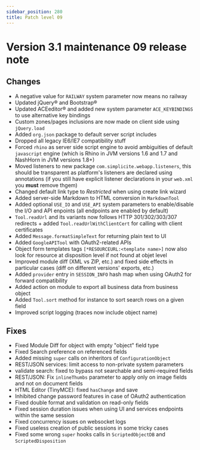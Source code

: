 ```yaml
---
sidebar_position: 280
title: Patch level 09
---
```


Version 3.1 maintenance 09 release note
=======================================

Changes
-------

- A negative value for `RAILWAY` system parameter now means no railway
- Updated jQuery&reg; and Bootstrap&reg;
- Updated ACEeditor&reg; and added new system parameter `ACE_KEYBINDINGS` to use alternative key bindings
- Custom zones/pages inclusions are now made on client side using `jQuery.load`
- Added `org.json` package to default server script includes
- Dropped all legacy IE6/IE7 compatibility stuff
- Forced `rhino` as server side script engine to avoid ambiguities of default `javascript` engine (which is Rhino in JVM versions 1.6 and 1.7 and NashHorn in JVM versions 1.8+)
- Moved listeners to new package `com.simplicite.webapp.listeners`, this should be transparent as platform's listeners are declared using annotations
  (if you still have explicit listener declarations in your `web.xml` you **must** remove thgem)
- Changed default link type to _Restricted_ when using create link wizard
- Added server-side Markdown to HTML conversion in `MarkdownTool`
- Added optional `USE_IO` and `USE_API` system parameters to enable/disable the I/O and API enpoints (all endpoints are enabled by default)
- `Tool.readUrl` and its variants now follows HTTP 301/302/303/307 redirects + added `Tool.readUrlWithClientCert` for calling with client certificates
- Added `Message.formatSimpleText` for returning plain text to UI
- Added `GoogleAPITool` with OAuth2-related APIs
- Object form templates tags `[*RESOURCEURL:<template name>]` now also look for resource at disposition level if not found at objet level
- Improved module diff (XML vs ZIP, etc.) and fixed side effects in particular cases (diff on different versions' exports, etc.)
- Added `provider` entry in `SESSION_INFO` hash map when using OAuth2 for forward compatibility
- Added action on module to export all business data from business object
- Added `Tool.sort` method for instance to sort search rows on a given field
- Improved script logging (traces now include object name)

Fixes
-----

- Fixed Module Diff for object with empty "object" field type 
- Fixed Search preference on referenced fields
- Added missing `super` calls on inheritors of `ConfigurationObject`
- REST/JSON services: limit access to non-private system parameters
- validate search: fixed to bypass not searchable and semi-required fields
- REST/JSON: Fix `inlineThumbs` parameter to apply only on image fields and not on document fields
- HTML Editor (TinyMCE): fixed `hasChange` and save
- Inhibited change password features in case of OAuth2 authentication
- Fixed double format and validation on read-only fields
- Fixed session duration issues when using UI and services endpoints within the same session
- Fixed concurrency issues on websocket logs
- Fixed useless creation of public sessions in some tricky cases
- Fixed some wrong `super` hooks calls in `ScriptedObjectDB` and `ScriptedDisposition`